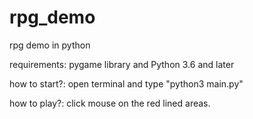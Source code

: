 # rpg_demo
rpg demo in python

requirements: pygame library and Python 3.6 and later

how to start?: open terminal and type "python3 main.py"

how to play?: click mouse on the red lined areas.
